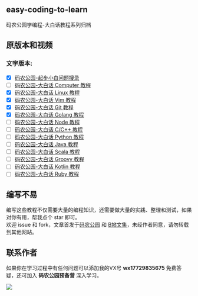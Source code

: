 ## easy-coding-to-learn

码农公园学编程-大白话教程系列归档

## 原版本和视频

### 文字版本:  
- [x] [码农公园-起步小白问题搜录](http://www.develop-developer.com/topics/ru7mRRMXL4ZNQosxS)
- [ ] [码农公园-大白话 Computer 教程](https://www.develop-developer.com/topics/K9c6fLRMw58rmMHb9)
- [x] [码农公园-大白话 Linux 教程](http://www.develop-developer.com/topics/JWuEYAXx6665hszXe)
- [x] [码农公园-大白话 Vim 教程](http://www.develop-developer.com/topics/tbSWMYeRubuDotbvn)
- [x] [码农公园-大白话 Git 教程](http://www.develop-developer.com/topics/7iESoSi7bXYkdfM4z)
- [x] [码农公园-大白话 Golang 教程](http://www.develop-developer.com/topics/ozbedgRzAbYy3xgcD)
- [ ] [码农公园-大白话 Node 教程](http://www.develop-developer.com/topics/u2FMkKa6ZcnThbvSz)
- [ ] [码农公园-大白话 C/C++ 教程](https://www.develop-developer.com/topics/efupY3vfgPGDyo53X)
- [ ] [码农公园-大白话 Python 教程](http://www.develop-developer.com/topics/tQ5iBaLqiezesMe62)
- [ ] [码农公园-大白话 Java 教程](https://www.develop-developer.com/topics/7ppEJZSzsTBYt6dL4)
- [ ] [码农公园-大白话 Scala 教程](https://www.develop-developer.com/topics/dtkKPkNTZRutqxsES)
- [ ] [码农公园-大白话 Groovy 教程](https://www.develop-developer.com/topics/HMppctjNKsmPsc7yG)
- [ ] [码农公园-大白话 Kotlin 教程](https://www.develop-developer.com/topics/HNpjcqQEGbrLYiCM9)
- [ ] [码农公园-大白话 Ruby 教程](https://www.develop-developer.com/topics/P8BChyPCbvMdfkqcb)

## 编写不易

编写这些教程不仅需要大量的编程知识，还需要做大量的实践、整理和测试，如果对你有用，帮我点个 star 即可。  
欢迎 issue 和 fork，文章首发于[码农公园](http://develop-developer.com) 和 [B站文集](https://space.bilibili.com/405854455)，未经作者同意，请勿转载到其他网站。

## 联系作者

如果你在学习过程中有任何问题可以添加我的VX号 **wx17729835675** 免费答疑，还可加入 **码农公园预备营** 深入学习。

![](http://develop-developer.oss-cn-hangzhou.aliyuncs.com/images/oupmvGcz7eJ43LmJX-mMqaGbMdrKH498oR6Sh5IzXL.jpeg?x-oss-process=style/txt-water)
